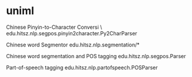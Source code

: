 uniml
====
Chinese Pinyin-to-Character Conversi \\
edu.hitsz.nlp.segpos.pinyin2character.Py2CharParser

Chinese word Segmentor
edu.hitsz.nlp.segmentation/*

Chinese word segmentation and POS tagging
edu.hitsz.nlp.segpos.Parser

Part-of-speech tagging
edu.hitsz.nlp.partofspeech.POSParser
